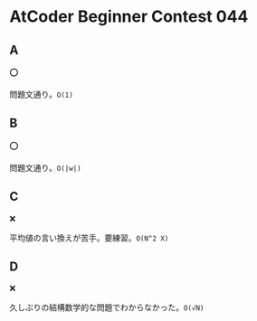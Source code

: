 # AtCoder Beginner Contest 044

## A

:o:

問題文通り。`O(1)`

## B

:o:

問題文通り。`O(|w|)`

## C

:x:

平均値の言い換えが苦手。要練習。`O(N^2 X)`

## D

:x:

久しぶりの結構数学的な問題でわからなかった。`O(√N)`
